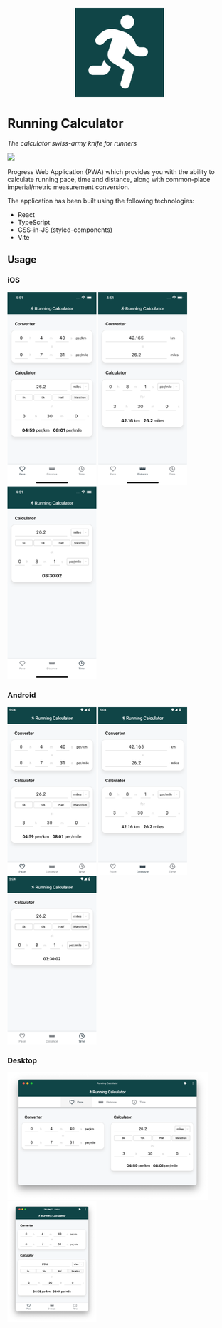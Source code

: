 <p align="center"><a href="https://running-calculator.eddmann.com/"><img src="public/app-icon.png" width="200px" /></a></p>

# Running Calculator

_The calculator swiss-army knife for runners_

<a href="https://apps.apple.com/gb/app/the-running-calculator/id6737702294"><img src="https://developer.apple.com/assets/elements/badges/download-on-the-app-store.svg" /></a>

Progress Web Application (PWA) which provides you with the ability to calculate running pace, time and distance, along with common-place imperial/metric measurement conversion.

The application has been built using the following technologies:

- React
- TypeScript
- CSS-in-JS (styled-components)
- Vite

## Usage

### iOS

<img src="public/screenshots/ios-pace.png" width="200px" /> <img src="public/screenshots/ios-distance.png"  width="200px" /> <img src="public/screenshots/ios-time.png" width="200px" />

### Android

<img src="public/screenshots/android-pace.png" width="200px" /> <img src="public/screenshots/android-distance.png"  width="200px" /> <img src="public/screenshots/android-time.png" width="200px" />

### Desktop

<img src="public/screenshots/desktop-wide-pace.png" width="450px"> <img src="public/screenshots/desktop-narrow-pace.png" width="200px">
